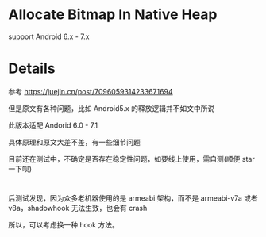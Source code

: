 # Allocate Bitmap In Native Heap

support Android 6.x - 7.x

# Details

参考 https://juejin.cn/post/7096059314233671694

但是原文有各种问题，比如 Android5.x 的释放逻辑并不如文中所说

此版本适配 Andorid 6.0 - 7.1

具体原理和原文大差不差，有一些细节问题

目前还在测试中，不确定是否存在稳定性问题，如要线上使用，需自测(顺便 star 一下呗)

# 

后测试发现，因为众多老机器使用的是 armeabi 架构，而不是 armeabi-v7a 或者 v8a，shadowhook 无法生效，也会有 crash

所以，可以考虑换一种 hook 方法。
